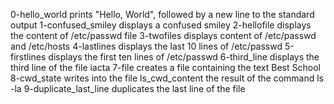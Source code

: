 0-hello_world prints "Hello, World", followed by a new line to the standard output
1-confused_smiley displays a confused smiley
2-hellofile displays the content of /etc/passwd file
3-twofiles displays content of /etc/passwd and /etc/hosts
4-lastlines displays the last 10 lines of /etc/passwd
5-firstlines displays the first ten lines of /etc/passwd
6-third_line displays the third line of the file iacta
7-file creates a file containing the text Best School
8-cwd_state writes into the file ls_cwd_content the result of the command ls -la
9-duplicate_last_line duplicates the last line of the file
